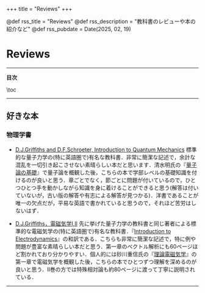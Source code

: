 +++
title = "Reviews"
+++

@def rss_title = "Reviews"
@def rss_description = "教科書のレビューや本の紹介など"
@def rss_pubdate = Date(2025, 02, 19)

# Reviews

---

**目次**

\toc

---

## 好きな本

### 物理学書

* [D.J.Griffiths and D.F.Schroeter, Introduction to Quantum Mechanics](https://www.cambridge.org/highereducation/books/introduction-to-quantum-mechanics/990799CA07A83FC5312402AF6860311E#overview)
    標準的な量子力学の(特に英語圏で)有名な教科書．非常に簡潔な記述で，余計な混乱を一切引き起こさせない素晴らしい本だと思います．清水明氏の『[量子論の基礎](https://www.saiensu.co.jp/search/?isbn=978-4-7819-1062-8&y=2004)』で量子論を概観した後，こちらの本で学部レベルの基礎知識を付けるのが良いと思う．章ごとでなく，節ごとに問題が付いているので，ひとつひとつ手を動かしながら知識を身に着けることができると思う(解答は付いていないが，古い版の解答や有志による解答が見つかる)．洋書であることが唯一の欠点だが，平易な英語で書かれていると思うので，それほど苦労はしないはず．

* [D.J.Griffiths，電磁気学I,II](https://www.maruzen-publishing.co.jp/book/b10120449.html)
    先に挙げた量子力学の教科書と同じ著者による標準的な電磁気学の(特に英語圏で)有名な教科書．『[Introduction to Electrodynamics](https://www.cambridge.org/highereducation/books/introduction-to-electrodynamics/3AB220820DBB628E5A43D52C4B011ED4#overview)』の和訳である．こちらも非常に簡潔な記述で，特に例や問題が豊富な素晴らしい本だと思う．第一章のベクトル解析にも60ページほど割かれており分かりやすい．個人的には砂川重信氏の『[理論電磁気学](https://www.kinokuniya.co.jp/f/dsg-01-9784314008549)』の第一章で電磁気学を概観した後，こちらの本でひとつずつ理解を深めるのが良いと思う．II巻の方では特殊相対論も約80ページに渡って丁寧に説明されている．

---